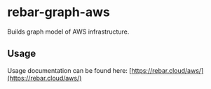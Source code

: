 # rebar-graph-aws

Builds graph model of AWS infrastructure.

## Usage

Usage documentation can be found here: [https://rebar.cloud/aws/](https://rebar.cloud/aws/)